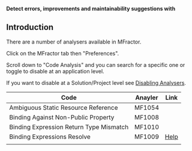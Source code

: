 **Detect errors, improvements and maintainability suggestions with**

## Introduction

There are a number of analysers available in MFractor.

Click on the MFractor tab then "Preferences".

Scroll down to "Code Analysis" and you can search for a specific one or toggle to disable at an application level.

If you want to disable at a Solution/Project level see [Disabling Analysers](disabling-analysers.md).

| Code | Anayler | Link |
| -    | -       | -    |
| Ambiguous Static Resource Reference | MF1054 | |
| Binding Against Non-Public Property | MF1008 | |
| Binding Expression Return Type Mismatch | MF1010 | |
| Binding Expressions Resolve | MF1009 | [Help](/xamarin-forms/working-with-viewmodels/data-binding-analysis/) |
| | | |